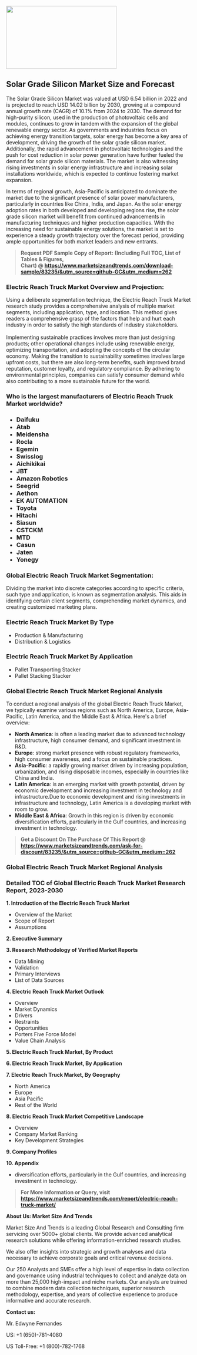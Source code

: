 <p><img class="alignnone size-medium wp-image-20088" src="https://ffe5etoiles.com/wp-content/uploads/2024/12/MST1-300x171.png" alt="" width="300" height="171" /></p><h2>Solar Grade Silicon Market Size and Forecast</h2><p>The Solar Grade Silicon Market was valued at USD 6.54 billion in 2022 and is projected to reach USD 14.02 billion by 2030, growing at a compound annual growth rate (CAGR) of 10.1% from 2024 to 2030. The demand for high-purity silicon, used in the production of photovoltaic cells and modules, continues to grow in tandem with the expansion of the global renewable energy sector. As governments and industries focus on achieving energy transition targets, solar energy has become a key area of development, driving the growth of the solar grade silicon market. Additionally, the rapid advancement in photovoltaic technologies and the push for cost reduction in solar power generation have further fueled the demand for solar grade silicon materials. The market is also witnessing rising investments in solar energy infrastructure and increasing solar installations worldwide, which is expected to continue fostering market expansion.</p><p>In terms of regional growth, Asia-Pacific is anticipated to dominate the market due to the significant presence of solar power manufacturers, particularly in countries like China, India, and Japan. As the solar energy adoption rates in both developed and developing regions rise, the solar grade silicon market will benefit from continued advancements in manufacturing techniques and higher production capacities. With the increasing need for sustainable energy solutions, the market is set to experience a steady growth trajectory over the forecast period, providing ample opportunities for both market leaders and new entrants.</p></p><blockquote id="" class=""><strong>Request PDF Sample Copy of Report: (Including Full TOC, List of Tables &amp; Figures, Chart)&nbsp;@&nbsp;<strong><a href="https://www.marketsizeandtrends.com/download-sample/83235/&utm_source=github-GC&utm_medium=262" target="_blank">https://www.marketsizeandtrends.com/download-sample/83235/&utm_source=github-GC&utm_medium=262</a></strong></strong></blockquote><h3 id="" class="">Electric Reach Truck Market&nbsp;Overview and Projection:</h3><p id="" class="">Using a deliberate segmentation technique, the Electric Reach Truck Market research study provides a comprehensive analysis of multiple market segments, including application, type, and location. This method gives readers a comprehensive grasp of the factors that help and hurt each industry in order to satisfy the high standards of industry stakeholders. <br /> <br />Implementing sustainable practices involves more than just designing products; other operational changes include using renewable energy, optimizing transportation, and adopting the concepts of the circular economy. Making the transition to sustainability sometimes involves large upfront costs, but there are also long-term benefits, such improved brand reputation, customer loyalty, and regulatory compliance. By adhering to environmental principles, companies can satisfy consumer demand while also contributing to a more sustainable future for the world.</p><h3 id="" class="">Who is the largest manufacturers of&nbsp;Electric Reach Truck Market worldwide?</h3><h3 class=""><p><ul><li>Daifuku </li><li> Atab </li><li> Meidensha </li><li> Rocla </li><li> Egemin </li><li> Swisslog </li><li> Aichikikai </li><li> JBT </li><li> Amazon Robotics </li><li> Seegrid </li><li> Aethon </li><li> EK AUTOMATION </li><li> Toyota </li><li> Hitachi </li><li> Siasun </li><li> CSTCKM </li><li> MTD </li><li> Casun </li><li> Jaten </li><li> Yonegy</li></ul></p></h3><h3 id="" class="">Global&nbsp;Electric Reach Truck Market Segmentation:</h3><p id="" class="">Dividing the market into discrete categories according to specific criteria, such type and application, is known as segmentation analysis. This aids in identifying certain client segments, comprehending market dynamics, and creating customized marketing plans.</p><h3 id="" class="">Electric Reach Truck Market&nbsp;By Type</h3><p><p><ul><li>Production & Manufacturing </li><li> Distribution & Logistics</p></li></ul></p></p><h3 id="" class="">Electric Reach Truck Market&nbsp;By Application</h3><p class=""><p><ul><li>Pallet Transporting Stacker </li><li> Pallet Stacking Stacker</li></ul></p></p><h3 id="" class="">Global Electric Reach Truck Market Regional Analysis</h3><p id="" class="">To conduct a regional analysis of the global Electric Reach Truck Market, we typically examine various regions such as North America, Europe, Asia-Pacific, Latin America, and the Middle East &amp; Africa. Here's a brief overview:</p><ul><li><strong>North America</strong>: is often a leading market due to advanced technology infrastructure, high consumer demand, and significant investment in R&amp;D.</li><li><strong>Europe</strong>: strong market presence with robust regulatory frameworks, high consumer awareness, and a focus on sustainable practices.</li><li><strong>Asia-Pacific</strong>: a rapidly growing market driven by increasing population, urbanization, and rising disposable incomes, especially in countries like China and India.</li><li><strong>Latin America</strong>: is an emerging market with growth potential, driven by economic development and increasing investment in technology and infrastructure.Due to economic development and rising investments in infrastructure and technology, Latin America is a developing market with room to grow.</li><li><strong>Middle East &amp; Africa</strong>: Growth in this region is driven by economic diversification efforts, particularly in the Gulf countries, and increasing investment in technology.</li></ul><blockquote id="" class=""><strong>Get a Discount On The Purchase Of This Report @ <strong><a href="https://www.marketsizeandtrends.com/ask-for-discount/83235/&utm_source=github-GC&utm_medium=262" target="_blank">https://www.marketsizeandtrends.com/ask-for-discount/83235/&utm_source=github-GC&utm_medium=262</a></strong></strong></blockquote><h3 id="" class="">Global Electric Reach Truck Market Regional Analysis</h3><h3 id="" class="">Detailed TOC of Global Electric Reach Truck Market Research Report, 2023-2030</h3><p id="" class=""><strong>1. Introduction of the Electric Reach Truck Market</strong></p><ul><li>Overview of the Market</li><li>Scope of Report</li><li>Assumptions</li></ul><p id="" class=""><strong>2. Executive Summary</strong></p><p id="" class=""><strong>3. Research Methodology of Verified Market Reports</strong></p><ul><li>Data Mining</li><li>Validation</li><li>Primary Interviews</li><li>List of Data Sources</li></ul><p id="" class=""><strong>4. Electric Reach Truck Market Outlook</strong></p><ul><li>Overview</li><li>Market Dynamics</li><li>Drivers</li><li>Restraints</li><li>Opportunities</li><li>Porters Five Force Model</li><li>Value Chain Analysis</li></ul><p id="" class=""><strong>5. Electric Reach Truck Market, By Product</strong></p><p id="" class=""><strong>6. Electric Reach Truck Market, By Application</strong></p><p id="" class=""><strong>7. Electric Reach Truck Market, By Geography</strong></p><ul><li>North America</li><li>Europe</li><li>Asia Pacific</li><li>Rest of the World</li></ul><p id="" class=""><strong>8. Electric Reach Truck Market Competitive Landscape</strong></p><ul><li>Overview</li><li>Company Market Ranking</li><li>Key Development Strategies</li></ul><p id="" class=""><strong>9. Company Profiles</strong></p><p id="" class=""><strong>10. Appendix</strong></p><ul><li>diversification efforts, particularly in the Gulf countries, and increasing investment in technology.</li></ul><blockquote id="" class=""><strong>For More Information or Query, visit <strong><strong><a href="https://www.marketsizeandtrends.com/report/electric-reach-truck-market/" target="_blank">https://www.marketsizeandtrends.com/report/electric-reach-truck-market/</a></strong></strong></strong></blockquote><p id="" class=""><strong>About Us: Market Size And Trends</strong></p><p id="" class="">Market Size And Trends is a leading Global Research and Consulting firm servicing over 5000+ global clients. We provide advanced analytical research solutions while offering information-enriched research studies.</p><p id="" class="">We also offer insights into strategic and growth analyses and data necessary to achieve corporate goals and critical revenue decisions.</p><p id="" class="">Our 250 Analysts and SMEs offer a high level of expertise in data collection and governance using industrial techniques to collect and analyze data on more than 25,000 high-impact and niche markets. Our analysts are trained to combine modern data collection techniques, superior research methodology, expertise, and years of collective experience to produce informative and accurate research.</p><p id="" class=""><strong>Contact us:</strong></p><p id="" class="">Mr. Edwyne Fernandes</p><p id="" class="">US: +1 (650)-781-4080</p><p id="" class="">US Toll-Free: +1 (800)-782-1768</p>
